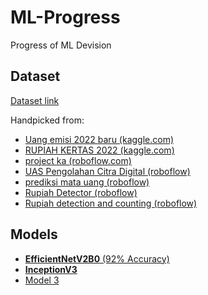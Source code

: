 # ML-Progress
Progress of ML Devision

## Dataset
[Dataset link](https://drive.google.com/file/d/1_AziIzy6iCUVzQewPlq_QhBvdXlsmyg_/view?usp=sharing)

Handpicked from:
* [Uang emisi 2022 baru (kaggle.com)](https://www.kaggle.com/datasets/fannyzahrahramadhan/uang-emisi-2022-baru)
* [RUPIAH KERTAS 2022 (kaggle.com)](https://www.kaggle.com/datasets/fannyzahrahramadhan/rupiah-kertas-2022)
* [project ka (roboflow.com)](https://universe.roboflow.com/putra-p21x4/project-ka/dataset/5)
* [UAS Pengolahan Citra Digital (roboflow)](https://universe.roboflow.com/dicky-prasetyo-nugroho/uas_citra/browse?queryText=&pageSize=50&startingIndex=0&browseQuery=true)
* [prediksi mata uang (roboflow)](https://universe.roboflow.com/prediksi-mata-uang/prediksi-mata-uang/browse?queryText=&pageSize=50&startingIndex=0&browseQuery=true)
* [Rupiah Detector (roboflow)](https://universe.roboflow.com/rupiah-detector/rupiah-detector-qzmb7/browse?queryText=-class%3Anull&pageSize=50&startingIndex=0&browseQuery=true)
* [Rupiah detection and counting (roboflow)](https://universe.roboflow.com/nusantara/rupiah-detection-and-counting/browse?queryText=-class%3Anull+-class%3AUang-Rupiah+-class%3A%2275.000%22&pageSize=50&startingIndex=0&browseQuery=true)

## Models
* [**EfficientNetV2B0** (92% Accuracy)](EfficientNetV2B0/EffNetV2B0_92.ipynb)
* [**InceptionV3**](InceptionV3)
* [Model 3]()

